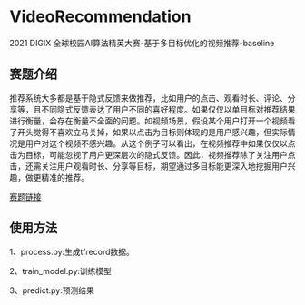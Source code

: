 # VideoRecommendation
 2021 DIGIX 全球校园AI算法精英大赛-基于多目标优化的视频推荐-baseline

## 赛题介绍
推荐系统大多都是基于隐式反馈来做推荐，比如用户的点击、观看时长、评论、分享等，且不同隐式反馈表达了用户不同的喜好程度。如果仅仅以单目标对推荐结果进行衡量，会存在衡量不全面的问题。如视频场景，假设某个用户打开一个视频看了开头觉得不喜欢立马关掉，如果以点击为目标则体现的是用户感兴趣，但实际情况是用户对这个视频不感兴趣。从这个例子可以看出，在视频推荐中如果仅仅以点击为目标，可能忽视了用户更深层次的隐式反馈。因此，视频推荐除了关注用户点击，还需关注用户观看时长、分享等目标，期望通过多目标能更深入地挖掘用户兴趣，做更精准的推荐。

[赛题链接](https://developer.huawei.com/consumer/cn/activity/devStarAI/algo/competition.html#/preliminary/info/006/introduction)

## 使用方法
1、process.py:生成tfrecord数据。

2、train_model.py:训练模型

3、predict.py:预测结果